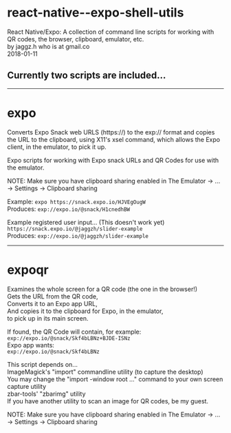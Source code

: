 # react-native--expo-shell-utils
React Native/Expo: A collection of command line scripts for working with QR codes, the browser, clipboard, emulator, etc.<br />
by jaggz.h who is at gmail.co<br />
2018-01-11

## Currently two scripts are included...
---
# expo
Converts Expo Snack web URLS (https://) to the exp:// format
and copies the URL to the clipboard, using X11's xsel command,
which allows the Expo client, in the emulator, to pick it up.

Expo scripts for working with Expo snack URLs and QR Codes
for use with the emulator.

NOTE: Make sure you have clipboard sharing enabled in
      The Emulator -> ... -> Settings -> Clipboard sharing

Example: `expo https://snack.expo.io/HJVEgOugW`<br />
Produces: `exp://expo.io/@snack/H1cnedhBW`

Example registered user input... (This doesn't work yet)<br />
 `https://snack.expo.io/@jaggzh/slider-example`<br />
Produces: `exp://expo.io/@jaggzh/slider-example`

---

# expoqr
Examines the whole screen for a QR code (the one in the browser!)<br />
Gets the URL from the QR code,<br />
Converts it to an Expo app URL,<br />
And copies it to the clipboard for Expo, in the emulator,<br />
 to pick up in its main screen.

If found, the QR Code will contain, for example:<br />
  `exp://expo.io/@snack/Skf4bLBNz+BJDE-ISNz`<br />
Expo app wants:<br />
  `exp://expo.io/@snack/Skf4bLBNz`

This script depends on...<br />
 ImageMagick's "import" commandline utility (to capture the desktop)<br />
  You may change the "import -window root ..." command to your own screen
  capture utility<br />
 zbar-tools' "zbarimg" utility<br />
  If you have another utility to scan an image for QR codes, be my guest.

NOTE: Make sure you have clipboard sharing enabled in
      The Emulator -> ... -> Settings -> Clipboard sharing

